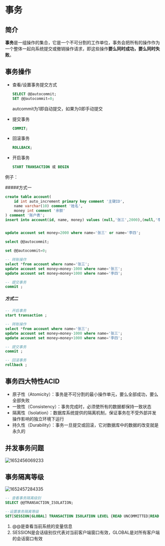 # 事务

## 简介

**事务**是一组操作的集合，它是一个不可分割的工作单位，事务会把所有的操作作为一个整体一起向系统提交或撤销操作请求，即这些操作**要么同时成功，要么同时失败**。

## 事务操作

- 查看/设置事务提交方式

  ```sql
  SELECT @@autocommit;
  SET @@autocommit=0;
  ```

  autcommit为1即自动提交，如果为0即手动提交

- 提交事务

  ```SQL
  COMMIT;
  ```

- 回滚事务

  ```SQL
  ROLLBACK;
  ```

- 开启事务

  ```sql
  START TRANSACTION 或 BEGIN
  ```

  

例子：

#####方式一

```sql
create table account(
    id int auto_increment primary key comment '主键ID',
    name varchar(10) comment '姓名',
    money int comment '余额'
) comment '账户表';
insert into account(id, name, money) values (null,'张三',2000),(null,'李四',2000);


update account set money=2000 where name='张三' or name='李四';

select @@autocommit;

set @@autocommit=0;

-- 转账操作
select *from account where name='张三';
update account set money=money-1000 where name='张三';
update account set money=money+1000 where name='李四';

-- 提交事务
commit ;
```

##### 方式二

```sql
-- 开启事务
start transaction ;

-- 转账操作
select *from account where name='张三';
update account set money=money-1000 where name='张三';
update account set money=money+1000 where name='李四';

-- 提交事务
commit ;

-- 回滚事务
rollback ;
```



## 事务四大特性ACID

- 原子性（Atomicity）：事务是不可分割的最小操作单元，要么全部成功，要么全部失败
- 一致性（Consistency）：事务完成时，必须使所有的数据都保持一致状态
- 隔离性（Isolation）：数据库系统提供的隔离机制，保证事务在不受外部并发操作影响的独立环境下运行
- 持久性（Durability）：事务一旦提交或回滚，它对数据库中的数据的改变就是永久的





## 并发事务问题

![1652456069233](https://gitee.com/Enteral/images/raw/master/https://gitee.com/enteral/images/1652456069233.png)





## 事务隔离等级

![1652457284335](https://gitee.com/Enteral/images/raw/master/https://gitee.com/enteral/images/1652457284335.png)



```SQL
-- 查看事务隔离级别
SELECT @@TRANSACTION_ISOLATION;

--设置事务隔离等级
SET[SESSION|GLOBAL] TRANSACTION ISOLATION LEVEL {READ UNCOMMITTED|READ COMMITTED|REPEATABLE READ|SERIALIZABLE};
```

1. @@是查看当前系统的变量信息
2. SESSION是会话级别仅代表对当前客户端窗口有效，GLOBAL是对所有客户端的会话窗口有效